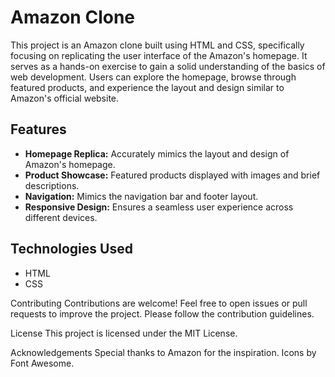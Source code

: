 # Amazon Clone
This project is an Amazon clone built using HTML and CSS, specifically focusing on replicating the user interface of the Amazon's homepage. It serves as a hands-on exercise to gain a solid understanding of the basics of web development. Users can explore the homepage, browse through featured products, and experience the layout and design similar to Amazon's official website.

## Features

- **Homepage Replica:** Accurately mimics the layout and design of Amazon's homepage.
- **Product Showcase:** Featured products displayed with images and brief descriptions.
- **Navigation:** Mimics the navigation bar and footer layout.
- **Responsive Design:** Ensures a seamless user experience across different devices.

## Technologies Used

- HTML
- CSS

Contributing
Contributions are welcome! Feel free to open issues or pull requests to improve the project. Please follow the contribution guidelines.

License
This project is licensed under the MIT License.

Acknowledgements
Special thanks to Amazon for the inspiration.
Icons by Font Awesome.
